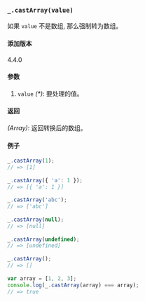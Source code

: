 ### `_.castArray(value)`[​](#_castarrayvalue "_castarrayvalue的直接链接")

如果 `value` 不是数组, 那么强制转为数组。

#### 添加版本

4.4.0

#### 参数

1.  `value` _(\*)_: 要处理的值。

#### 返回

_(Array)_: 返回转换后的数组。

#### 例子

```js
_.castArray(1);
// => [1]
 
_.castArray({ 'a': 1 });
// => [{ 'a': 1 }]
 
_.castArray('abc');
// => ['abc']
 
_.castArray(null);
// => [null]
 
_.castArray(undefined);
// => [undefined]
 
_.castArray();
// => []
 
var array = [1, 2, 3];
console.log(_.castArray(array) === array);
// => true

```